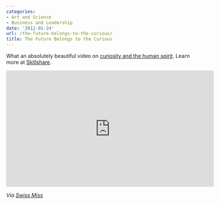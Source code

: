 ```yaml
---
categories:
- Art and Science
- Business and Leadership
date: '2012-01-24'
url: /the-future-belongs-to-the-curious/
title: The Future Belongs to the Curious
---
```


What an absolutely beautiful video on <a href="http://vimeo.com/34853044">curiosity and the human spirit</a>. Learn more at <a href="http://www.skillshare.com/about/manifesto">Skillshare</a>.

<iframe class="alignc" src="https://player.vimeo.com/video/34853044?byline=0&amp;portrait=0&amp;color=f36c21" width="560" height="315" frameborder="0" webkitAllowFullScreen mozallowfullscreen allowFullScreen></iframe>

<em>Via <a href="http://www.swiss-miss.com/2012/01/the-future-belongs-to-the-curious.html">Swiss Miss</a></em>